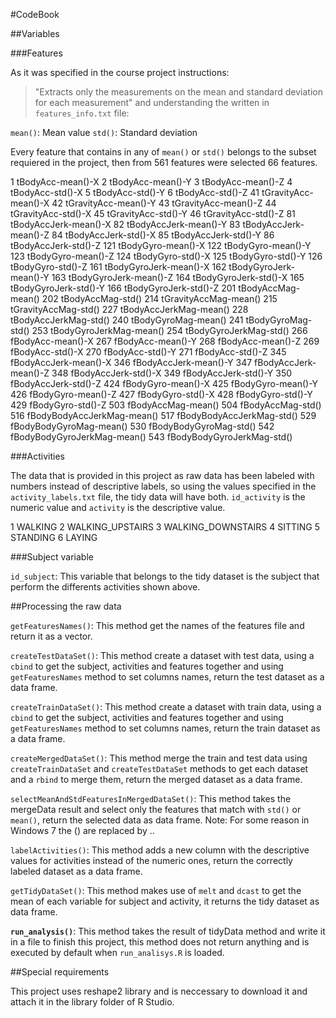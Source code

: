 #CodeBook

##Variables

###Features

As it was specified in the course project instructions:
>"Extracts only the measurements on the mean and standard deviation for each measurement" 
and understanding the written in ``features_info.txt`` file: 

``mean()``: Mean value
``std()``: Standard deviation

Every feature that contains in any of ``mean()`` or ``std()`` belongs to the subset requiered in the project, then from 561 features were selected 66 features.

1 tBodyAcc-mean()-X
2 tBodyAcc-mean()-Y
3 tBodyAcc-mean()-Z
4 tBodyAcc-std()-X
5 tBodyAcc-std()-Y
6 tBodyAcc-std()-Z
41 tGravityAcc-mean()-X
42 tGravityAcc-mean()-Y
43 tGravityAcc-mean()-Z
44 tGravityAcc-std()-X
45 tGravityAcc-std()-Y
46 tGravityAcc-std()-Z
81 tBodyAccJerk-mean()-X
82 tBodyAccJerk-mean()-Y
83 tBodyAccJerk-mean()-Z
84 tBodyAccJerk-std()-X
85 tBodyAccJerk-std()-Y
86 tBodyAccJerk-std()-Z
121 tBodyGyro-mean()-X
122 tBodyGyro-mean()-Y
123 tBodyGyro-mean()-Z
124 tBodyGyro-std()-X
125 tBodyGyro-std()-Y
126 tBodyGyro-std()-Z
161 tBodyGyroJerk-mean()-X
162 tBodyGyroJerk-mean()-Y
163 tBodyGyroJerk-mean()-Z
164 tBodyGyroJerk-std()-X
165 tBodyGyroJerk-std()-Y
166 tBodyGyroJerk-std()-Z
201 tBodyAccMag-mean()
202 tBodyAccMag-std()
214 tGravityAccMag-mean()
215 tGravityAccMag-std()
227 tBodyAccJerkMag-mean()
228 tBodyAccJerkMag-std()
240 tBodyGyroMag-mean()
241 tBodyGyroMag-std()
253 tBodyGyroJerkMag-mean()
254 tBodyGyroJerkMag-std()
266 fBodyAcc-mean()-X
267 fBodyAcc-mean()-Y
268 fBodyAcc-mean()-Z
269 fBodyAcc-std()-X
270 fBodyAcc-std()-Y
271 fBodyAcc-std()-Z
345 fBodyAccJerk-mean()-X
346 fBodyAccJerk-mean()-Y
347 fBodyAccJerk-mean()-Z
348 fBodyAccJerk-std()-X
349 fBodyAccJerk-std()-Y
350 fBodyAccJerk-std()-Z
424 fBodyGyro-mean()-X
425 fBodyGyro-mean()-Y
426 fBodyGyro-mean()-Z
427 fBodyGyro-std()-X
428 fBodyGyro-std()-Y
429 fBodyGyro-std()-Z
503 fBodyAccMag-mean()
504 fBodyAccMag-std()
516 fBodyBodyAccJerkMag-mean()
517 fBodyBodyAccJerkMag-std()
529 fBodyBodyGyroMag-mean()
530 fBodyBodyGyroMag-std()
542 fBodyBodyGyroJerkMag-mean()
543 fBodyBodyGyroJerkMag-std()

###Activities

The data that is provided in this project as raw data has been labeled with numbers instead of descriptive labels, so using the values specified in the ``activity_labels.txt`` file, the tidy data will have both. ``id_activity`` is the numeric value and ``activity`` is the descriptive value.

1 WALKING
2 WALKING_UPSTAIRS
3 WALKING_DOWNSTAIRS
4 SITTING
5 STANDING
6 LAYING

###Subject variable

``id_subject``: This variable that belongs to the tidy dataset is the subject that perform the differents activities shown above.

##Processing the raw data

``getFeaturesNames()``: This method get the names of the features file and return it as a vector.

``createTestDataSet()``: This method create a dataset with test data, using a ``cbind`` to get the subject, activities and features together and using ``getFeaturesNames`` method to set columns names, return the test dataset as a data frame.

``createTrainDataSet()``: This method create a dataset with train data, using a ``cbind`` to get the subject, activities and features together and using ``getFeaturesNames`` method to set columns names, return the train dataset as a data frame.

``createMergedDataSet()``: This method merge the train and test data using ``createTrainDataSet`` and ``createTestDataSet`` methods to get each dataset and a ``rbind`` to merge them, return the merged dataset as a data frame.

``selectMeanAndStdFeaturesInMergedDataSet()``: This method takes the mergeData result and select only the features that match with ``std()`` or ``mean()``, return the selected data as data frame. Note: For some reason in Windows 7 the () are replaced by ..

``labelActivities()``: This method adds a new column with the descriptive values for activities instead of the numeric ones, return the correctly labeled dataset as a data frame.

``getTidyDataSet()``: This method makes use of ``melt`` and ``dcast`` to get the mean of each variable for subject and activity, it returns the tidy dataset as data frame.

**``run_analysis()``**: This method takes the result of tidyData method and write it in a file to finish this project, this method does not return anything and is executed by default when ``run_analisys.R`` is loaded.

##Special requirements

This project uses reshape2 library and is neccessary to download it and attach it in the library folder of R Studio.